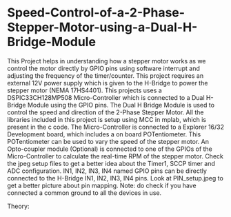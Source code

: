 # Speed-Control-of-a-2-Phase-Stepper-Motor-using-a-Dual-H-Bridge-Module
This Project helps in understanding how a stepper motor works as we control the motor directly by GPIO pins using software interrupt and adjusting the frequency of the timer/counter. 
This project requires an external 12V power supply which is given to the H-Bridge to power the stepper motor (NEMA 17HS4401).
This projects uses a DSPIC33CH128MP508 Micro-Controller which is connected to a Dual H-Bridge Module using the GPIO pins. The Dual H Bridge Module is used to control the speed and direction of the 2-Phase Stepper Motor.
All the libraries included in this project is setup using MCC in mplab, which is present in the c code. 
The Micro-Controller is connected to a Explorer 16/32 Development board, which includes a on board POTentiometer. This POTentiometer can be used to vary the speed of the stepper motor. 
An Opto-coupler module (Optional) is connected to one of the GPIOs of the Micro-Controller to calculate the real-time RPM of the stepper motor.
Check the jpeg setup files to get a better idea about the Timer1, SCCP timer and ADC configuration.
IN1, IN2, IN3, IN4 named GPIO pins can be directly connected to the H-Bridge IN1, IN2, IN3, IN4 pins. Look at PIN_setup.jpeg to get a better picture about pin mapping. 
Note: do check if you have connected a common ground to all the devices in use. 

Theory: 
